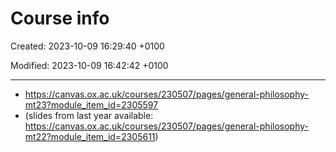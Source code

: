 # Course info

Created: 2023-10-09 16:29:40 +0100

Modified: 2023-10-09 16:42:42 +0100

---

- <https://canvas.ox.ac.uk/courses/230507/pages/general-philosophy-mt23?module_item_id=2305597>
- (slides from last year available: <https://canvas.ox.ac.uk/courses/230507/pages/general-philosophy-mt22?module_item_id=2305611>)

